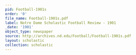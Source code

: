 ```yaml
---
pid: Football-1901s
order: '0'
file_name: Football-1901s.pdf
label: Notre Dame Scholastic Football Review - 1901
_date: '1901'
object_type: newspaper
source: http://archives.nd.edu/Football/Football-1901s.pdf
layout: scholastic
collection: scholastic
---
```

